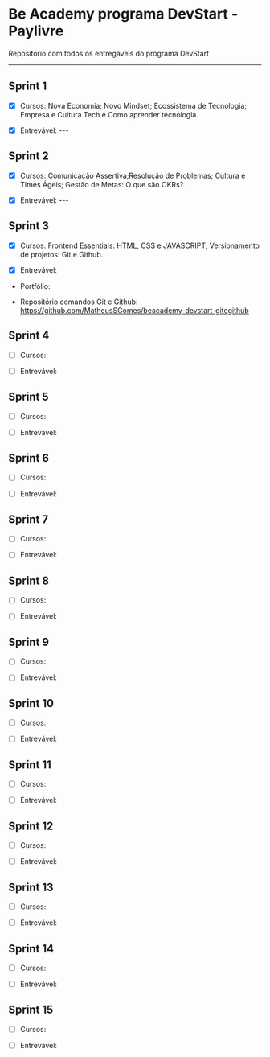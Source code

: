 # Be Academy programa DevStart - Paylivre

Repositório com todos os entregáveis do programa DevStart

---

## Sprint 1

- [x] Cursos: Nova Economia; Novo Mindset; Ecossistema de Tecnologia; Empresa e Cultura Tech e Como aprender tecnologia.

- [x] Entrevável: ---

## Sprint 2

- [x] Cursos: Comunicação Assertiva;Resolução de Problemas; Cultura e Times Ágeis; Gestão de Metas: O que são OKRs?

- [x] Entrevável: ---

## Sprint 3

- [x] Cursos: Frontend Essentials: HTML, CSS e JAVASCRIPT; Versionamento de projetos: Git e Github.

- [x] Entrevável:

- Portfólio:

- Repositório comandos Git e Github: https://github.com/MatheusSGomes/beacademy-devstart-gitegithub

## Sprint 4

- [ ] Cursos: 

- [ ] Entrevável: 

## Sprint 5

- [ ] Cursos: 

- [ ] Entrevável: 

## Sprint 6

- [ ] Cursos:

- [ ] Entrevável: 

## Sprint 7

- [ ] Cursos:

- [ ] Entrevável: 

## Sprint 8

- [ ] Cursos: 

- [ ] Entrevável: 

## Sprint 9

- [ ] Cursos: 

- [ ] Entrevável: 

## Sprint 10

- [ ] Cursos: 

- [ ] Entrevável: 

## Sprint 11

- [ ] Cursos: 

- [ ] Entrevável: 

## Sprint 12

- [ ] Cursos: 

- [ ] Entrevável: 

## Sprint 13

- [ ] Cursos: 

- [ ] Entrevável: 

## Sprint 14

- [ ] Cursos: 

- [ ] Entrevável: 

## Sprint 15

- [ ] Cursos: 

- [ ] Entrevável: 
